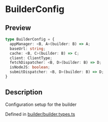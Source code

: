 
      
# BuilderConfig

<div class="api-docs__section" data-reactroot="">

## Preview

</div><div class="api-docs__preview type" data-reactroot="">

```ts
type BuilderConfig = {
  appManager: <B, A>(builder: B) => A; 
  baseUrl: string; 
  cache: <B, C>(builder: B) => C; 
  client: ClientType; 
  fetchDispatcher: <B, D>(builder: B) => D; 
  isNodeJS: boolean; 
  submitDispatcher: <B, D>(builder: B) => D; 
}
```

</div><div class="api-docs__section" data-reactroot="">

## Description

</div><div class="api-docs__description" data-reactroot=""><span class="api-docs__do-not-parse">

Configuration setup for the builder

</span></div><div class="api-docs__definition" data-reactroot="">

Defined in [builder/builder.types.ts](https://github.com/BetterTyped/hyper-fetch/blob/089b54eb/packages/core/src/builder/builder.types.ts#L12)

</div>